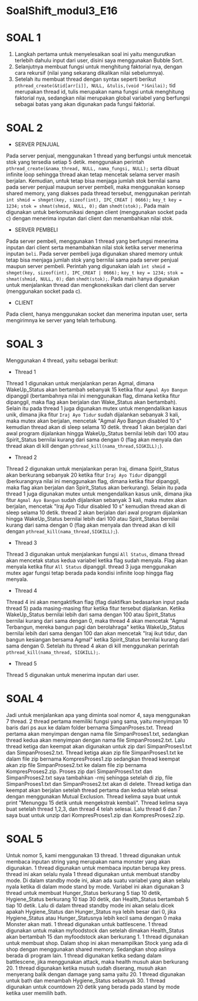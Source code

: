 # SoalShift_modul3_E16
# SOAL 1
1. Langkah pertama untuk menyelesaikan soal ini yaitu mengurutkan terlebih dahulu input dari user, disini saya menggunakan Bubble Sort.
2. Selanjutnya membuat fungsi untuk menghitung faktorial nya, dengan cara rekursif (nilai yang sekarang dikalikan nilai sebelumnya).
3. Setelah itu membuat thread dengan syntax seperti berikut `pthread_create(&tid[arr[i]], NULL, &tulis,(void *)&nilai);` tid merupakan thread id, tulis merupakan nama fungsi untuk menghitung faktorial nya, sedangkan nilai merupakan global variabel yang berfungsi sebagai batas yang akan digunakan pada fungsi faktorial.
# SOAL 2
- SERVER PENJUAL

Pada server penjual, menggunakan 1 thread yang berfungsi untuk mencetak stok yang tersedia setiap 5 detik. menggunakan perintah `pthread_create(&nama_thread, NULL, nama_fungsi, NULL);` serta dibuat infinite loop sehingga thread akan tetap mencetak selama server masih berjalan. Kemudian, untuk tetap bisa menjaga jumlah stok bernilai sama pada server penjual maupun server pembeli, maka menggunakan konsep shared memory, yang diakses pada thread tersebut, menggunakan perintah `int shmid = shmget(key, sizeof(int), IPC_CREAT | 0666);` `key_t key = 1234;` `stok = shmat(shmid, NULL, 0);` dan `shmdt(stok);`. Pada main digunakan untuk berkomunikasi dengan client (menggunakan socket pada c) dengan menerima inputan dari client dan menambahkan nilai stok.

- SERVER PEMBELI

Pada  server pembeli, menggunakan 1 thread yang berfungsi menerima inputan dari client serta menambahkan nilai stok ketika server menerima inputan `beli`. Pada server pembeli juga digunakan shared memory untuk tetap bisa menjaga jumlah stok yang bernilai sama pada server penjual maupun server pembeli. Perintah yang digunakan ialah `int shmid = shmget(key, sizeof(int), IPC_CREAT | 0666);` `key_t key = 1234;` `stok = shmat(shmid, NULL, 0);` dan `shmdt(stok);`. Pada main hanya digunakan untuk menjalankan thread dan mengkoneksikan dari client dan server (menggunakan socket pada c).

- CLIENT

Pada client, hanya menggunakan socket dan menerima inputan user, serta mengirimnya ke server yang telah terhubung.
# SOAL 3
Menggunakan 4 thread, yaitu sebagai berikut:
- Thread 1

Thread 1 digunakan untuk menjalankan peran Agmal, dimana WakeUp_Status akan bertambah sebanyak 15 ketika fitur `Agmal Ayo Bangun` dipanggil (bertambahnya nilai ini menggunakan flag, dimana ketika fitur dipanggil, maka flag akan berjalan dan Wake_Status akan bertambah). Selain itu pada thread 1 juga digunakan mutex untuk mengendalikan kasus unik, dimana jika fitur `Iraj Ayo Tidur` sudah dijalankan sebanyak 3 kali, maka mutex akan berjalan, mencetak "Agmal Ayo Bangun disabled 10 s" kemudian thread akan di sleep selama 10 detik. thread 1 akan berjalan dari awal program dijalankan hingga WakeUp_Status bernilai lebih dari 100 atau Spirit_Status bernilai kurang dari sama dengan 0 (flag akan menyala dan thread akan di kill dengan `pthread_kill(nama_thread,SIGKILL);`).

- Thread 2

Thread 2 digunakan untuk menjalankan peran Iraj, dimana Spirit_Status akan berkurang sebanyak 20 ketika fitur `Iraj Ayo Tidur` dipanggil (berkurangnya nilai ini menggunakan flag, dimana ketika fitur dipanggil, maka flag akan berjalan dan Spirit_Status akan berkurang). Selain itu pada thread 1 juga digunakan mutex untuk mengendalikan kasus unik, dimana jika fitur `Agmal Ayo Bangun` sudah dijalankan sebanyak 3 kali, maka mutex akan berjalan, mencetak "Iraj Ayo Tidur disabled 10 s" kemudian thread akan di sleep selama 10 detik. thread 2 akan berjalan dari awal program dijalankan hingga WakeUp_Status bernilai lebih dari 100 atau Spirit_Status bernilai kurang dari sama dengan 0 (flag akan menyala dan thread akan di kill dengan `pthread_kill(nama_thread,SIGKILL);`).

- Thread 3

Thread 3 digunakan untuk menjalankan fungsi `All Status`, dimana thread akan mencetak status kedua variabel ketika flag sudah menyala. Flag akan menyala ketika fitur `All Status` dipanggil. thread 3 juga menggunakan mutex agar fungsi tetap berada pada kondisi infinite loop hingga flag menyala.

- Thread 4

Thread 4 ini akan mengaktifkan flag (flag diaktifkan bedasarkan input pada thread 5) pada masing-masing fitur ketika fitur tersebut dijalankan. Ketika WakeUp_Status bernilai lebih dari sama dengan 100 atau Spirit_Status bernilai kurang dari sama dengan 0, maka thread 4 akan mencetak "Agmal Terbangun, mereka bangun pagi dan berolahraga" ketika WakeUp_Status bernilai lebih dari sama dengan 100 dan akan mencetak "Iraj ikut tidur, dan bangun kesiangan bersama Agmal" ketika Spirit_Status bernilai kurang dari sama dengan 0. Setelah itu thread 4 akan di kill menggunakan perintah `pthread_kill(nama_thread, SIGKILL);`.

- Thread 5

Thread 5 digunakan untuk menerima inputan dari user.
# SOAL 4

Jadi untuk menjalankan apa yang diminta soal nomor 4, saya menggunakan 7 thread. 2 thread pertama memiliki fungsi yang sama, yaitu menyimpan 10 baris dari ps aux ke dalam folder bernama SimpanProses.txt. Thread pertama akan menyimpan dengan nama file SimpanProses1.txt, sedangkan thread kedua akan menyimpan dengan nama file SimpanProses2.txt. Lalu thread ketiga dan keempat akan digunakan untuk zip dari SimpanProses1.txt dan SimpanProses2.txt. Thread ketiga akan zip file SimpanProses1.txt ke dalam file zip bernama KompresProses1.zip sedangkan thread keempat akan zip file SimpanProses2.txt ke dalam file zip bernama KompresProses2.zip. Proses zip dari SimpanProses1.txt dan SimpanProses2.txt saya tambahkan -rmj sehingga setelah di zip, file SimpanProses1.txt dan SimpanProses2.txt akan di delete. Thread ketiga dan keempat akan berjalan setelah thread pertama dan kedua telah selesai dengan menggunakan Mutual Exclusion. Thread kelima saya buat untuk print "Menunggu 15 detik untuk mengekstrak kembali". Thread kelima saya buat setelah thread 1,2,3, dan thread 4 telah selesai. Lalu thread 6 dan 7 saya buat untuk unzip dari KompresProses1.zip dan KompresProses2.zip.
# SOAL 5

Untuk nomor 5, kami menggunakan 13 thread. 
1 thread digunakan untuk membaca inputan string yang merupakan nama monster yang akan digunakan.
1 thread digunakan untuk membaca inputan berupa key press. thread ini akan selalu nyala
1 thread digunakan untuk membuat standby mode. Di dalam standby mode ini, akan ada suatu variabel yang akan selalu nyala ketika di dalam mode stand by mode. Variabel ini akan digunakan 3 thread untuk membuat Hunger_Status berkurang 5 tiap 10 detik, Hygiene_Status berkurang 10 tiap 30 detik, dan Health_Status bertambah 5 tiap 10 detik.
Lalu di dalam thread standby mode ini akan selalu dicek apakah Hygiene_Status dan Hunger_Status nya lebih besar dari 0, jika Hygiene_Status atau Hunger_Statusnya lebih kecil sama dengan 0 maka Monster akan mati.
1 thread digunakan untuk battlescene.
1 thread digunakan untuk makan myfoodstock dan setelah dimakan Health_Status akan bertambah 15 dan myfoodstock akan berkurang 1. 
1 thread digunakan untuk membuat shop. Dalam shop ini akan menampilkan Stock yang ada di shop dengan menggunakan shared memory. Sedangkan shop aslinya berada di program lain.
1 thread digunakan ketika sedang dalam battlescene, jika menggunakan attack, maka health musuh akan berkurang 20.
1 thread digunakan ketika musuh sudah diserang, musuh akan menyerang balik dengan damage yang sama yaitu 20.
1 thread digunakan untuk bath dan menambah Hygiene_Status sebanyak 30.
1 thread digunakan untuk countdown 20 detik yang berada pada stand by mode ketika user memilih bath.
